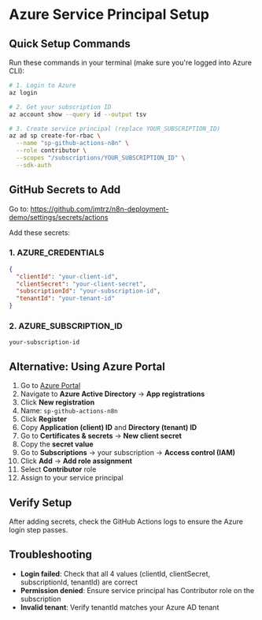 # Azure Service Principal Setup

## Quick Setup Commands

Run these commands in your terminal (make sure you're logged into Azure CLI):

```bash
# 1. Login to Azure
az login

# 2. Get your subscription ID
az account show --query id --output tsv

# 3. Create service principal (replace YOUR_SUBSCRIPTION_ID)
az ad sp create-for-rbac \
  --name "sp-github-actions-n8n" \
  --role contributor \
  --scopes "/subscriptions/YOUR_SUBSCRIPTION_ID" \
  --sdk-auth
```

## GitHub Secrets to Add

Go to: https://github.com/jmtrz/n8n-deployment-demo/settings/secrets/actions

Add these secrets:

### 1. AZURE_CREDENTIALS
```json
{
  "clientId": "your-client-id",
  "clientSecret": "your-client-secret", 
  "subscriptionId": "your-subscription-id",
  "tenantId": "your-tenant-id"
}
```

### 2. AZURE_SUBSCRIPTION_ID
```
your-subscription-id
```

## Alternative: Using Azure Portal

1. Go to [Azure Portal](https://portal.azure.com)
2. Navigate to **Azure Active Directory** → **App registrations**
3. Click **New registration**
4. Name: `sp-github-actions-n8n`
5. Click **Register**
6. Copy **Application (client) ID** and **Directory (tenant) ID**
7. Go to **Certificates & secrets** → **New client secret**
8. Copy the **secret value**
9. Go to **Subscriptions** → your subscription → **Access control (IAM)**
10. Click **Add** → **Add role assignment**
11. Select **Contributor** role
12. Assign to your service principal

## Verify Setup

After adding secrets, check the GitHub Actions logs to ensure the Azure login step passes.

## Troubleshooting

- **Login failed**: Check that all 4 values (clientId, clientSecret, subscriptionId, tenantId) are correct
- **Permission denied**: Ensure service principal has Contributor role on the subscription
- **Invalid tenant**: Verify tenantId matches your Azure AD tenant